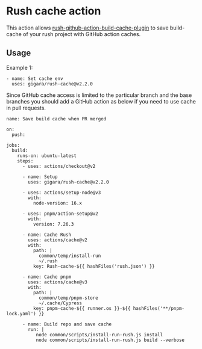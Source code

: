 # Rush cache action
This action allows [rush-github-action-build-cache-plugin](https://www.npmjs.com/package/@gigara/rush-github-action-build-cache-plugin) to save build-cache of your rush project with GitHub action caches.

## Usage
Example 1:
```
- name: Set cache env
  uses: gigara/rush-cache@v2.2.0
```

Since GitHub cache access is limited to the particular branch and the base branches you should add a GitHub action as below if you need to use cache in pull requests.
```
name: Save build cache when PR merged

on:
  push:

jobs:
  build:
    runs-on: ubuntu-latest
    steps:
      - uses: actions/checkout@v2

      - name: Setup
        uses: gigara/rush-cache@v2.2.0

      - uses: actions/setup-node@v3
        with:
          node-version: 16.x

      - uses: pnpm/action-setup@v2
        with:
          version: 7.26.3

      - name: Cache Rush
        uses: actions/cache@v2
        with:
          path: |
            common/temp/install-run
            ~/.rush 
          key: Rush-cache-${{ hashFiles('rush.json') }}

      - name: Cache pnpm
        uses: actions/cache@v3
        with:
          path: |
            common/temp/pnpm-store
            ~/.cache/Cypress   
          key: pnpm-cache-${{ runner.os }}-${{ hashFiles('**/pnpm-lock.yaml') }}

      - name: Build repo and save cache
        run: |
           node common/scripts/install-run-rush.js install  
           node common/scripts/install-run-rush.js build --verbose
```
